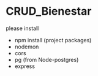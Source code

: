 # CRUD_Bienestar

please install

- npm install (project packages)
- nodemon
- cors
- pg (from Node-postgres)
- express
